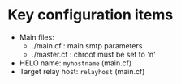 # Key configuration items

- Main files:
  - ./main.cf : main smtp parameters
  - ./master.cf : chroot must be set to 'n'
- HELO name: `myhostname` (main.cf)
- Target relay host: `relayhost` (main.cf)

